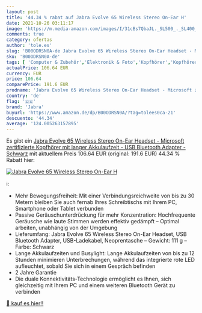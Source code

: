 ```yaml
---
layout: post
title: '44.34 % rabat auf Jabra Evolve 65 Wireless Stereo On-Ear H'
date: 2021-10-26 03:11:17
image: 'https://m.media-amazon.com/images/I/31cBs7QbaJL._SL500_._SL400_.jpg'
comments: true
category: ofertas
author: 'tole.es'
slug: 'B00ODRSN0A-de Jabra Evolve 65 Wireless Stereo On-Ear Headset - Microsoft...'
sku: 'B00ODRSN0A-de'
tags: [ 'Computer & Zubehör','Elektronik & Foto','Kopfhörer','Kopfhörer & Zubehör','jabra', ]
actualPrice: 106.64 EUR
currency: EUR
price: 106.64
comparePrice: 191.6 EUR
prodname: 'Jabra Evolve 65 Wireless Stereo On-Ear Headset - Microsoft zertifizierte Kopfhörer mit langer Akkulaufzeit - USB Bluetooth Adapter - Schwarz'
country: 'de'
flag: '🇩🇪'
brand: 'Jabra'
buyurl: 'https://www.amazon.de/dp/B00ODRSN0A/?tag=tolees0ca-21'
descuento: '44.34'
average: '124.005263157895'
---
```


Es gibt ein [Jabra Evolve 65 Wireless Stereo On-Ear Headset - Microsoft zertifizierte Kopfhörer mit langer Akkulaufzeit - USB Bluetooth Adapter - Schwarz](https://www.amazon.de/dp/B00ODRSN0A/?tag=tolees0ca-21) mit aktuellem Preis 106.64 EUR (original: 191.6 EUR) 44.34 % Rabatt hier:

[![Jabra Evolve 65 Wireless Stereo On-Ear H](https://m.media-amazon.com/images/I/31cBs7QbaJL._SL500_._SL400_.jpg)](https://www.amazon.de/dp/B00ODRSN0A/?tag=tolees0ca-21)

ℹ️:

- Mehr Bewegungsfreiheit: Mit einer Verbindungsreichweite von bis zu 30 Metern bleiben Sie auch fernab Ihres Schreibtischs mit Ihrem PC, Smartphone oder Tablet verbunden
- Passive Geräuschunterdrückung für mehr Konzentration: Hochfrequente Geräusche wie laute Stimmen werden effektiv gedämpft – Optimal arbeiten, unabhängig von der Umgebung
- Lieferumfang: Jabra Evolve 65 Wireless Stereo On-Ear Headset, USB Bluetooth Adapter, USB-Ladekabel, Neoprentasche – Gewicht: 111 g – Farbe: Schwarz
- Lange Akkulaufzeiten und Busylight: Lange Akkulaufzeiten von bis zu 12 Stunden minimieren Unterbrechungen, während das integrierte rote LED aufleuchtet, sobald Sie sich in einem Gespräch befinden
- 2 Jahre Garantie
- Die duale Konnektivitäts-Technologie ermöglicht es Ihnen, sich gleichzeitig mit Ihrem PC und einem weiteren Bluetooth Gerät zu verbinden

[🛒 kauf es hier!!](https://www.amazon.de/dp/B00ODRSN0A/?tag=tolees0ca-21)
